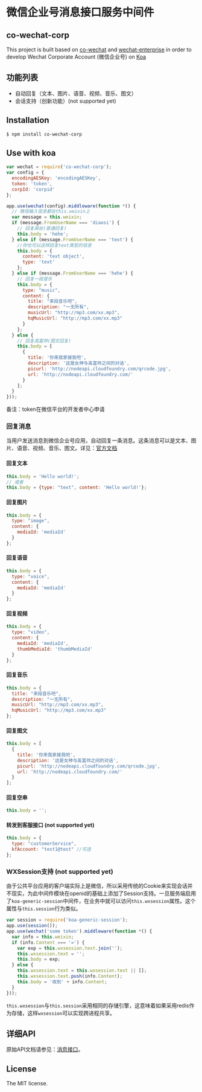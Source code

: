 微信企业号消息接口服务中间件
======

## co-wechat-corp 
This project is built based on [co-wechat](https://github.com/node-webot/co-wechat) and [wechat-enterprise](https://github.com/node-webot/wechat-enterprise) in order to develop Wechat Corporate Account (微信企业号) on [Koa](https://github.com/koajs/koa)

## 功能列表
- 自动回复（文本、图片、语音、视频、音乐、图文）
- 会话支持（创新功能）(not supported yet)

## Installation

```sh
$ npm install co-wechat-corp
```

## Use with koa

```js
var wechat = require('co-wechat-corp');
var config = {
  encodingAESKey: 'encodingAESKey',
  token: 'token',
  corpId: 'corpid'
};

app.use(wechat(config).middleware(function *() {
  // 微信输入信息都在this.weixin上
  var message = this.weixin;
  if (message.FromUserName === 'diaosi') {
    // 回复屌丝(普通回复)
    this.body = 'hehe';
  } else if (message.FromUserName === 'text') {
    //你也可以这样回复text类型的信息
    this.body = {
      content: 'text object',
      type: 'text'
    };
  } else if (message.FromUserName === 'hehe') {
    // 回复一段音乐
    this.body = {
      type: "music",
      content: {
        title: "来段音乐吧",
        description: "一无所有",
        musicUrl: "http://mp3.com/xx.mp3",
        hqMusicUrl: "http://mp3.com/xx.mp3"
      }
    };
  } else {
    // 回复高富帅(图文回复)
    this.body = [
      {
        title: '你来我家接我吧',
        description: '这是女神与高富帅之间的对话',
        picurl: 'http://nodeapi.cloudfoundry.com/qrcode.jpg',
        url: 'http://nodeapi.cloudfoundry.com/'
      }
    ];
  }
}));
```
备注：token在微信平台的开发者中心申请

### 回复消息
当用户发送消息到微信企业号应用，自动回复一条消息。这条消息可以是文本、图片、语音、视频、音乐、图文。详见：[官方文档](http://qydev.weixin.qq.com/wiki/index.php?title=%E8%A2%AB%E5%8A%A8%E5%93%8D%E5%BA%94%E6%B6%88%E6%81%AF)

#### 回复文本
```js
this.body = 'Hello world!';
// 或者
this.body = {type: "text", content: 'Hello world!'};
```
#### 回复图片
```js
this.body = {
  type: "image",
  content: {
    mediaId: 'mediaId'
  }
};
```
#### 回复语音
```js
this.body = {
  type: "voice",
  content: {
    mediaId: 'mediaId'
  }
};
```
#### 回复视频
```js
this.body = {
  type: "video",
  content: {
    mediaId: 'mediaId',
    thumbMediaId: 'thumbMediaId'
  }
};
```
#### 回复音乐
```js
this.body = {
  title: "来段音乐吧",
  description: "一无所有",
  musicUrl: "http://mp3.com/xx.mp3",
  hqMusicUrl: "http://mp3.com/xx.mp3"
};
```
#### 回复图文
```js
this.body = [
  {
    title: '你来我家接我吧',
    description: '这是女神与高富帅之间的对话',
    picurl: 'http://nodeapi.cloudfoundry.com/qrcode.jpg',
    url: 'http://nodeapi.cloudfoundry.com/'
  }
];
```

#### 回复空串
```js
this.body = '';
```

#### 转发到客服接口 (not supported yet)
```js
this.body = {
  type: "customerService",
  kfAccount: "test1@test" //可选
};
```

### WXSession支持 (not supported yet)
由于公共平台应用的客户端实际上是微信，所以采用传统的Cookie来实现会话并不现实，为此中间件模块在openid的基础上添加了Session支持。一旦服务端启用了`koa-generic-session`中间件，在业务中就可以访问`this.wxsession`属性。这个属性与`this.session`行为类似。

```js
var session = require('koa-generic-session');
app.use(session());
app.use(wechat('some token').middleware(function *() {
  var info = this.weixin;
  if (info.Content === '=') {
    var exp = this.wxsession.text.join('');
    this.wxsession.text = '';
    this.body = exp;
  } else {
    this.wxsession.text = this.wxsession.text || [];
    this.wxsession.text.push(info.Content);
    this.body = '收到' + info.Content;
  }
}));
```

`this.wxsession`与`this.session`采用相同的存储引擎，这意味着如果采用redis作为存储，这样`wxsession`可以实现跨进程共享。

## 详细API
原始API文档请参见：[消息接口](http://qydev.weixin.qq.com/wiki/index.php?title=%E6%8E%A5%E6%94%B6%E6%99%AE%E9%80%9A%E6%B6%88%E6%81%AF)。

## License
The MIT license.
